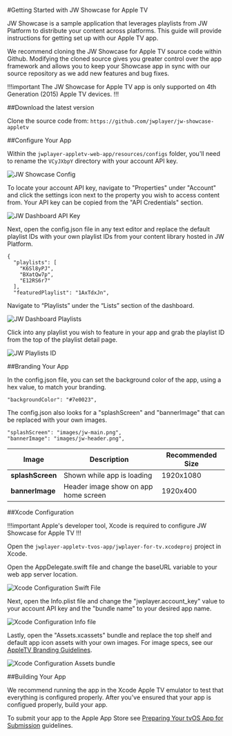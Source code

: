 #Getting Started with JW Showcase for Apple TV

JW Showcase is a sample application that leverages playlists from JW Platform to distribute your content across platforms. This guide will provide instructions for getting set up with our Apple TV app.

We recommend cloning the JW Showcase for Apple TV source code within Github. Modifying the cloned source gives you greater control over the app framework and allows you to keep your Showcase app in sync with our source repository as we add new features and bug fixes.

!!!important
The JW Showcase for Apple TV app is only supported on 4th Generation (2015) Apple TV devices.
!!!

##Download the latest version

Clone the source code from: `https://github.com/jwplayer/jw-showcase-appletv`

##Configure Your App

Within the `jwplayer-appletv-web-app/resources/configs` folder, you'll need to rename the `VCyJXbpY` directory with your account API key.

![JW Showcase Config](/images/appletv-configs.png)

To locate your account API key, navigate to "Properties" under "Account" and click the settings icon next to the property you wish to access content from. Your API key can be copied from the "API Credentials" section.

![JW Dashboard API Key](/images/account-api-key.png)

Next, open the config.json file in any text editor and replace the default playlist IDs with your own playlist IDs from your content library hosted in JW Platform.

    {
	  "playlists": [
	    "K6Sl8yPJ",
	    "BXatQw7p",
	    "E12RS6r7"
	  ],
	  "featuredPlaylist": "1AxTdxJn",


Navigate to “Playlists” under the “Lists” section of the dashboard.

![JW Dashboard Playlists](/images/dashboard-playlists.png)

Click into any playlist you wish to feature in your app and grab the playlist ID from the top of the playlist detail page.

![JW Playlists ID](/images/playlist-id.png)

##Branding Your App

In the config.json file, you can set the background color of the app, using a hex value, to match your branding. 

``` 
"backgroundColor": "#7e0023",
```

The config.json also looks for a "splashScreen" and "bannerImage" that can be replaced with your own images.

```
"splashScreen": "images/jw-main.png",
"bannerImage": "images/jw-header.png",
```

Image | Description | Recommended Size
------------ | ------------- | -------------
**splashScreen** | Shown while app is loading | 1920x1080
**bannerImage** | Header image show on app home screen | 1920x400

##Xcode Configuration

!!!important
Apple's developer tool, Xcode is required to configure JW Showcase for Apple TV
!!!

Open the `jwplayer-appletv-tvos-app/jwplayer-for-tv.xcodeproj` project in Xcode.

Open the AppDelegate.swift file and change the baseURL variable to your web app server location.

![Xcode Configuration Swift File](/images/xcode-swift-file.png)

Next, open the Info.plist file and change the "jwplayer.account_key" value to your account API key and the "bundle name" to your desired app name.

![Xcode Configuration Info file](/images/xcode-info-file.png)

Lastly, open the "Assets.xcassets" bundle and replace the top shelf and default app icon assets with your own images. For image specs, see our [AppleTV Branding Guidelines](https://github.com/jwplayer/jw-showcase-appletv/blob/master/jwplayer-appletv-app-branding.pdf).

![Xcode Configuration Assets bundle](/images/xcode-assets-bundle.png)

##Building Your App

We recommend running the app in the Xcode Apple TV emulator to test that everything is configured properly. After you've ensured that your app is configued properly, build your app.

To submit your app to the Apple App Store see [Preparing Your tvOS App for Submission](https://developer.apple.com/tvos/submit/) guidelines.

